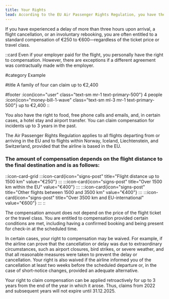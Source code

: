 ```yaml
---
title: Your Rights
lead: According to the EU Air Passenger Rights Regulation, you have the right to compensation under certain conditions.
---
```


If you have experienced a delay of more than three hours upon arrival, a flight cancellation, or an involuntary rebooking, you are often entitled to a standard compensation of €250 to €600—regardless of the ticket price or travel class.

::card
Even if your employer paid for the flight, you personally have the right to compensation. However, there are exceptions if a different agreement was contractually made with the employer.

#category
Example

#title
A family of four can claim up to €2,400

#footer
:icon{icon="user" class="text-sm mr-1 text-primary-500"} 4 people :icon{icon="money-bill-1-wave" class="text-sm ml-3 mr-1 text-primary-500"} up to €2,400
::

You also have the right to food, free phone calls and emails, and, in certain cases, a hotel stay and airport transfer. You can claim compensation for incidents up to 3 years in the past.

The Air Passenger Rights Regulation applies to all flights departing from or arriving in the EU and to flights within Norway, Iceland, Liechtenstein, and Switzerland, provided that the airline is based in the EU.

### The amount of compensation depends on the flight distance to the final destination and is as follows:
::icon-card-grid
	:::icon-card{icon="signs-post" title="Flight distance up to 1500 km" value="€250"}
	:::
	:::icon-card{icon="signs-post" title="Over 1500 km within the EU" value="€400"}
	:::
	:::icon-card{icon="signs-post" title="Other flights between 1500 and 3500 km" value="€400"}
	:::
	:::icon-card{icon="signs-post" title="Over 3500 km and EU-international" value="€600"}
	:::
::

The compensation amount does not depend on the price of the flight ticket or the travel class. You are entitled to compensation provided certain conditions are met, including having a confirmed booking and being present for check-in at the scheduled time.

In certain cases, your right to compensation may be waived. For example, if the airline can prove that the cancellation or delay was due to extraordinary circumstances, such as airport closures, bird strikes, or severe weather, and that all reasonable measures were taken to prevent the delay or cancellation. Your right is also waived if the airline informed you of the cancellation at least two weeks before the scheduled departure or, in the case of short-notice changes, provided an adequate alternative.

Your right to claim compensation can be applied retroactively for up to 3 years from the end of the year in which it arose. Thus, claims from 2022 and subsequent years will not expire until 31.12.2025.
